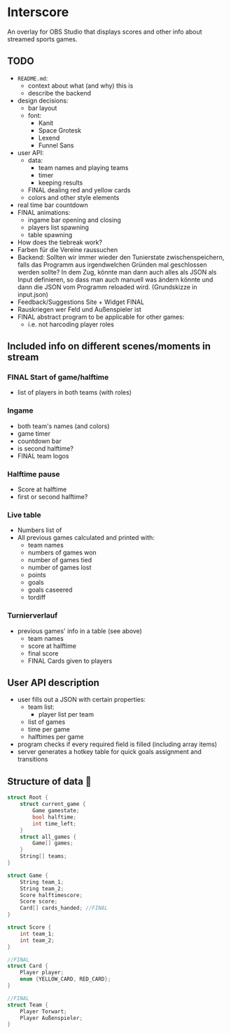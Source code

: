 # Interscore
An overlay for OBS Studio that displays scores and other info about streamed sports games.


## TODO
- `README.md`:
    - context about what (and why) this is
    - describe the backend
- design decisions:
    - bar layout
    - font:
        - Kanit
        - Space Grotesk
        - Lexend
        - Funnel Sans
- user API:
    - data:
        - team names and playing teams
        - timer
        - keeping results
    - FINAL dealing red and yellow cards
    - colors and other style elements
- real time bar countdown
- FINAL animations:
    - ingame bar opening and closing
    - players list spawning
    - table spawning
- How does the tiebreak work?
- Farben für die Vereine raussuchen
- Backend: Sollten wir immer wieder den Tunierstate zwischenspeichern, falls das Programm aus irgendwelchen Gründen mal geschlossen werden sollte? In dem Zug, könnte man dann auch alles als JSON als Input definieren, so dass man auch manuell was ändern könnte und dann die JSON vom Programm reloaded wird. (Grundskizze in input.json)
- Feedback/Suggestions Site + Widget FINAL
- Rauskriegen wer Feld und Außenspieler ist
- FINAL abstract program to be applicable for other games:
	- i.e. not harcoding player roles

## Included info on different scenes/moments in stream
### FINAL Start of game/halftime
- list of players in both teams (with roles)

### Ingame
- both team's names (and colors)
- game timer
- countdown bar
- is second halftime?
- FINAL team logos

### Halftime pause
- Score at halftime
- first or second halftime?

### Live table
- Numbers list of
- All previous games calculated and printed with:
    - team names
    - numbers of games won
    - number of games tied
    - number of games lost
    - points
    - goals
    - goals caseered
    - tordiff

### Turnierverlauf
- previous games' info in a table (see above)
    - team names
    - score at halftime
    - final score
    - FINAL Cards given to players

## User API description
- user fills out a JSON with certain properties:
    - team list:
        - player list per team
    - list of games
    - time per game
    - halftimes per game
- program checks if every required field is filled (including array items)
- server generates a hotkey table for quick goals assignment and transitions

## Structure of data :moyai:
```c
struct Root {
    struct current_game {
        Game gamestate;
        bool halftime;
        int time_left;
    }
    struct all_games {
        Game[] games;
    }
    String[] teams;
}

struct Game {
    String team_1;
    String team_2;
    Score halftimescore;
    Score score;
    Card[] cards_handed; //FINAL
}

struct Score {
    int team_1;
    int team_2;
}

//FINAL
struct Card {
    Player player;
    enum {YELLOW_CARD, RED_CARD};
}

//FINAL
struct Team {
    Player Torwart;
    Player Außenspieler;
}
```

